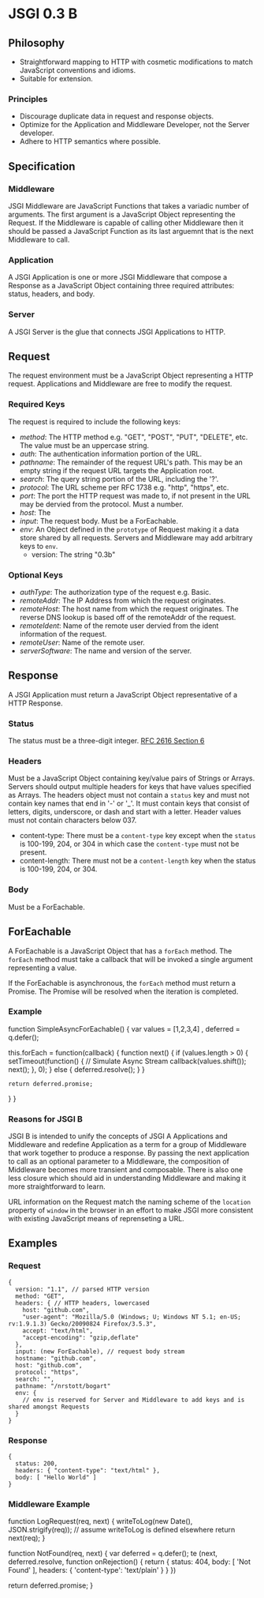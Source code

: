 # JSGI 0.3 B

## Philosophy

* Straightforward mapping to HTTP with cosmetic modifications to match JavaScript conventions and idioms.
* Suitable for extension.

### Principles

* Discourage duplicate data in request and response objects.
* Optimize for the Application and Middleware Developer, not the Server developer.
* Adhere to HTTP semantics where possible.

## Specification

### Middleware

JSGI Middleware are JavaScript Functions that takes a variadic number of arguments. The first argument is a 
JavaScript Object representing the Request. If the Middleware is capable of calling other Middleware then 
it should be passed a JavaScript Function as its last arguemnt that is the next Middleware to call.

### Application

A JSGI Application is one or more JSGI Middleware that compose a Response as a JavaScript Object
containing three required attributes: status, headers, and body.

### Server

A JSGI Server is the glue that connects JSGI Applications to HTTP.

## Request

The request environment must be a JavaScript Object representing a HTTP request. Applications and Middleware are free to modify the request.

### Required Keys

The request is required to include the following keys:

* _method_: The HTTP method e.g. "GET", "POST", "PUT", "DELETE", etc. The value must be an uppercase string.
* _auth_: The authentication information portion of the URL.
* _pathname_: The remainder of the request URL's path. This may be an empty string if the request URL targets the Application root.
* _search_:  The query string portion of the URL, including the '?'.
* _protocol_: The URL scheme per RFC 1738 e.g. "http", "https", etc.
* _port_: The port the HTTP request was made to, if not present in the URL may be dervied from the protocol. Must a number.
* _host_: The 
* _input_: The request body. Must be a ForEachable.
* _env_: An Object defined in the `prototype` of Request making it a data store shared by all requests. Servers and Middleware may add arbitrary keys to `env`.
  * version: The string "0.3b"

### Optional Keys

* _authType_: The authorization type of the request e.g. Basic.
* _remoteAddr_: The IP Address from which the request originates.
* _remoteHost_: The host name from which the request originates. The reverse DNS lookup is based off of the remoteAddr of the request.
* _remoteIdent_: Name of the remote user dervied from the ident information of the request.
* _remoteUser_: Name of the remote user.
* _serverSoftware_: The name and version of the server.

## Response

A JSGI Application must return a JavaScript Object representative of a HTTP Response.

### Status

The status must be a three-digit integer. [RFC 2616 Section 6](http://www.w3.org/Protocols/rfc2616/rfc2616-sec6.html#sec6.1.1)

### Headers

Must be a JavaScript Object containing key/value pairs of Strings or Arrays. Servers should output
multiple headers for keys that have values specified as Arrays. The headers object must not contain a `status`
key and must not contain key names that end in '-' or '_'. It must contain keys that consist of letters, digits,
underscore, or dash and start with a letter. Header values must not contain characters below 037.

* content-type: There must be a `content-type` key except when the `status` is 100-199, 204, or 304 in which case the `content-type` must not be present.
* content-length: There must not be a `content-length` key when the status is 100-199, 204, or 304.

### Body

Must be a ForEachable.

## ForEachable

A ForEachable is a JavaScript Object that has a `forEach` method. The `forEach` method must take a callback that
will be invoked a single argument representing a value.

If the ForEachable is asynchronous, the `forEach` method must return a Promise. The Promise will be resolved when
the iteration is completed.

### Example

function SimpleAsyncForEachable() {
  var values = [1,2,3,4]
    , deferred = q.defer();

  this.forEach = function(callback) {
    function next() {
      if (values.length > 0) {
        setTimeout(function() {
          // Simulate Async Stream
          callback(values.shift());
          next();
        }, 0);
      } else {
        deferred.resolve();
      }
    }

    return deferred.promise;
  }
}

### Reasons for JSGI B

JSGI B is intended to unify the concepts of JSGI A Applications and Middleware and redefine Application as a term
for a group of Middleware that work together to produce a response. By passing the next application to call as an
optional parameter to a Middleware, the composition of Middleware becomes more transient and composable. There is also
one less closure which should aid in understanding Middleware and making it more straightforward to learn.

URL information on the Request match the naming scheme of the `location` property of `window` in the browser 
in an effort to make JSGI more consistent with existing JavaScript means of reprenseting a URL.

## Examples

### Request

    {
      version: "1.1", // parsed HTTP version
      method: "GET",
      headers: { // HTTP headers, lowercased
        host: "github.com",
        "user-agent": "Mozilla/5.0 (Windows; U; Windows NT 5.1; en-US; rv:1.9.1.3) Gecko/20090824 Firefox/3.5.3",
        accept: "text/html",
        "accept-encoding": "gzip,deflate"
      },
      input: (new ForEachable), // request body stream
      hostname: "github.com",
      host: "github.com",
      protocol: "https",
      search: "",
      pathname: "/nrstott/bogart"
      env: { 
        // env is reserved for Server and Middleware to add keys and is shared amongst Requests
      }
    }

### Response

    {
      status: 200,
      headers: { "content-type": "text/html" },
      body: [ "Hello World" ]
    }

### Middleware Example

function LogRequest(req, next) {
  writeToLog(new Date(), JSON.strigify(req)); // assume writeToLog is defined elsewhere
  return next(req);
}

function NotFound(req, next) {
  var deferred = q.defer();
te
  (next, deferred.resolve, function onRejection() {
    return {
      status: 404,
      body: [ 'Not Found' ],
      headers: { 'content-type': 'text/plain' }
    }
  })

  return deferred.promise;
}
